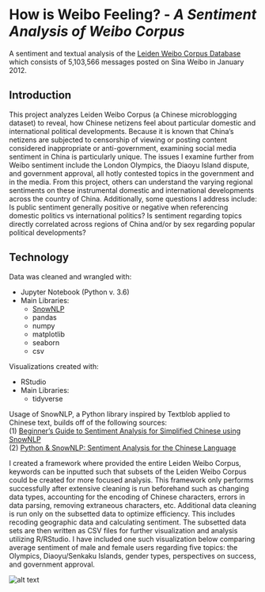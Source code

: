 # How is Weibo Feeling? - _A Sentiment Analysis of Weibo Corpus_
A sentiment and textual analysis of the [Leiden Weibo Corpus Database](http://lwc.daanvanesch.nl/index.php) which consists of 5,103,566 messages posted on Sina Weibo in January 2012.

## Introduction
This project analyzes Leiden Weibo Corpus (a Chinese microblogging dataset) to reveal, how Chinese netizens feel about particular domestic and international political developments. Because it is known that China’s netizens are subjected to censorship of viewing or posting content considered inappropriate or anti-government, examining social media sentiment in China is particularly unique. The issues I examine further from Weibo sentiment include the London Olympics, the Diaoyu Island dispute, and government approval, all hotly contested topics in the government and in the media. From this project, others can understand the varying regional sentiments on these instrumental domestic and international developments across the country of China. Additionally, some questions I address include: Is public sentiment generally positive or negative when referencing domestic politics vs international politics? Is sentiment regarding topics directly correlated across regions of China and/or by sex regarding popular political developments?

## Technology
Data was cleaned and wrangled with:
* Jupyter Notebook (Python v. 3.6)
* Main Libraries:
  + [SnowNLP](https://github.com/isnowfy/snownlp)
  + pandas
  + numpy
  + matplotlib
  + seaborn
  + csv  

Visualizations created with:
* RStudio
* Main Libraries:
  + tidyverse

Usage of SnowNLP, a Python library inspired by Textblob applied to Chinese text, builds off of the following sources:  
(1) [Beginner’s Guide to Sentiment Analysis for Simplified Chinese using SnowNLP](https://towardsdatascience.com/beginners-guide-to-sentiment-analysis-for-simplified-chinese-using-snownlp-ce88a8407efb)  
(2) [Python & SnowNLP: Sentiment Analysis for the Chinese Language](https://medium.com/analytics-vidhya/python-snownlp-sentiment-analysis-for-the-chinese-language-8d9cafd0447d)  

I created a framework where provided the entire Leiden Weibo Corpus, keywords can be inputted such that subsets of the Leiden Weibo Corpus could be created for more focused analysis. This framework only performs successfully after extensive cleaning is run beforehand such as changing data types, accounting for the encoding of Chinese characters, errors in data parsing, removing extraneous characters, etc. Additional data cleaning is run only on the subsetted data to optimize efficiency. This includes recoding geographic data and calculating sentiment. The subsetted data sets are then written as CSV files for further visualization and analysis utilizing R/RStudio. I have included one such visualization below comparing average sentiment of male and female users regarding five topics: the Olympics, Diaoyu/Senkaku Islands, gender types, perspectives on success, and government approval.

![alt text](visualizations/topic_avg.png)
